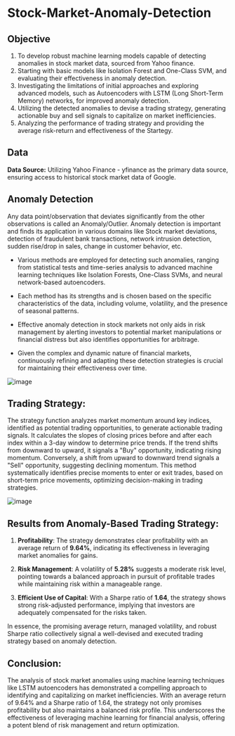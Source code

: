 # Stock-Market-Anomaly-Detection

## Objective
1. To develop robust machine learning models capable of detecting anomalies in stock market data, sourced from Yahoo finance.
2. Starting with basic models like Isolation Forest and One-Class SVM, and evaluating their effectiveness in anomaly detection.
3. Investigating the limitations of initial approaches and exploring advanced models, such as Autoencoders with LSTM (Long Short-Term Memory) networks, for improved anomaly detection.
4. Utilizing the detected anomalies to devise a trading strategy, generating actionable buy and sell signals to capitalize on market inefficiencies.
5. Analyzing the performance of trading strategy and providing the average risk-return and effectiveness of the Startegy.

## Data
**Data Source:**
Utilizing Yahoo Finance - yfinance as the primary data source, ensuring access to historical stock market data of Google.


## Anomaly Detection
Any data point/observation that deviates significantly from the other observations is called an Anomaly/Outlier. Anomaly detection is important and finds its application in various domains like Stock market deviations, detection of fraudulent bank transactions, network intrusion detection, sudden rise/drop in sales, change in customer behavior, etc.

* Various methods are employed for detecting such anomalies, ranging from statistical tests and time-series analysis to advanced machine learning techniques like Isolation Forests, One-Class SVMs, and neural network-based autoencoders. 

* Each method has its strengths and is chosen based on the specific characteristics of the data, including volume, volatility, and the presence of seasonal patterns. 

* Effective anomaly detection in stock markets not only aids in risk management by alerting investors to potential market manipulations or financial distress but also identifies opportunities for arbitrage. 

* Given the complex and dynamic nature of financial markets, continuously refining and adapting these detection strategies is crucial for maintaining their effectiveness over time.

![image](https://github.com/vedb1211/Stock-Market-Anomaly-Detection-Strategies-for-Profitable-Trading/assets/106091820/d5473764-d47f-41a9-8a49-58035a68c079)


## Trading Strategy:

The strategy function analyzes market momentum around key indices, identified as potential trading opportunities, to generate actionable trading signals. It calculates the slopes of closing prices before and after each index within a 3-day window to determine price trends. If the trend shifts from downward to upward, it signals a "Buy" opportunity, indicating rising momentum. Conversely, a shift from upward to downward trend signals a "Sell" opportunity, suggesting declining momentum. This method systematically identifies precise moments to enter or exit trades, based on short-term price movements, optimizing decision-making in trading strategies.

![image](https://github.com/vedb1211/Stock-Market-Anomaly-Detection-Strategies-for-Profitable-Trading/assets/106091820/dff76b72-d759-4540-91ac-34e090d4d327)

## Results from Anomaly-Based Trading Strategy:

1. **Profitability**: The strategy demonstrates clear profitability with an average return of **9.64%**, indicating its effectiveness in leveraging market anomalies for gains.

2. **Risk Management**: A volatility of **5.28%** suggests a moderate risk level, pointing towards a balanced approach in pursuit of profitable trades while maintaining risk within a manageable range.

3. **Efficient Use of Capital**: With a Sharpe ratio of **1.64**, the strategy shows strong risk-adjusted performance, implying that investors are adequately compensated for the risks taken.

In essence, the promising average return, managed volatility, and robust Sharpe ratio collectively signal a well-devised and executed trading strategy based on anomaly detection.

## Conclusion:

The analysis of stock market anomalies using machine learning techniques like LSTM autoencoders has demonstrated a compelling approach to identifying and capitalizing on market inefficiencies. With an average return of 9.64% and a Sharpe ratio of 1.64, the strategy not only promises profitability but also maintains a balanced risk profile. This underscores the effectiveness of leveraging machine learning for financial analysis, offering a potent blend of risk management and return optimization.
